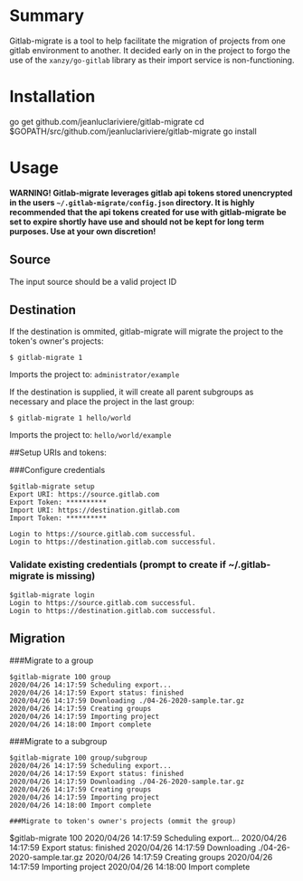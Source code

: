 # Summary
Gitlab-migrate is a tool to help facilitate the migration of projects from one gitlab environment to another. It decided early on in the project to forgo the use of the `xanzy/go-gitlab` library as their import service is non-functioning.

# Installation
go get github.com/jeanluclariviere/gitlab-migrate
cd $GOPATH/src/github.com/jeanluclariviere/gitlab-migrate
go install

# Usage
**WARNING! Gitlab-migrate leverages gitlab api tokens stored unencrypted in the users `~/.gitlab-migrate/config.json` directory. It is highly recommended that the api tokens created for use with gitlab-migrate be set to expire shortly have use and should not be kept for long term purposes. Use at your own discretion!**

## Source
The input source should be a valid project ID

## Destination
If the destination is ommited, gitlab-migrate will migrate the project to the token's owner's projects:

```
$ gitlab-migrate 1
```

Imports the project to: `administrator/example`


If the destination is supplied, it will create all parent subgroups as necessary and place the project in the last group:
```
$ gitlab-migrate 1 hello/world
```

Imports the project to: `hello/world/example`

##Setup URIs and tokens: 

###Configure credentials

```
$gitlab-migrate setup
Export URI: https://source.gitlab.com
Export Token: **********
Import URI: https://destination.gitlab.com
Import Token: **********

Login to https://source.gitlab.com successful.
Login to https://destination.gitlab.com successful.
```

### Validate existing credentials (prompt to create if ~/.gitlab-migrate is missing)

```
$gitlab-migrate login
Login to https://source.gitlab.com successful.
Login to https://destination.gitlab.com successful.
```

## Migration

###Migrate to a group
```
$gitlab-migrate 100 group
2020/04/26 14:17:59 Scheduling export...
2020/04/26 14:17:59 Export status: finished
2020/04/26 14:17:59 Downloading ./04-26-2020-sample.tar.gz
2020/04/26 14:17:59 Creating groups
2020/04/26 14:17:59 Importing project
2020/04/26 14:18:00 Import complete
```

###Migrate to a subgroup
```
$gitlab-migrate 100 group/subgroup
2020/04/26 14:17:59 Scheduling export...
2020/04/26 14:17:59 Export status: finished
2020/04/26 14:17:59 Downloading ./04-26-2020-sample.tar.gz
2020/04/26 14:17:59 Creating groups
2020/04/26 14:17:59 Importing project
2020/04/26 14:18:00 Import complete

###Migrate to token's owner's projects (ommit the group)
```
$gitlab-migrate 100 
2020/04/26 14:17:59 Scheduling export...
2020/04/26 14:17:59 Export status: finished
2020/04/26 14:17:59 Downloading ./04-26-2020-sample.tar.gz
2020/04/26 14:17:59 Creating groups
2020/04/26 14:17:59 Importing project
2020/04/26 14:18:00 Import complete
